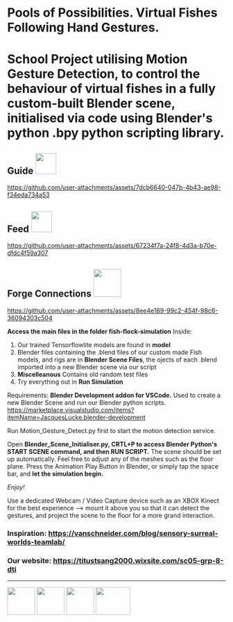 # Pools of Possibilities. Virtual Fishes Following Hand Gestures.
 
# School Project utilising Motion Gesture Detection, to control the behaviour of virtual fishes in a fully custom-built Blender scene, initialised via code using Blender's python .bpy python scripting library.


<h2>Guide <img src="https://github.com/user-attachments/assets/d15f3fc7-d160-42eb-a3b2-a2520b8776d6" style="width:3rem; height:3rem"></h2>

https://github.com/user-attachments/assets/7dcb6640-047b-4b43-ae98-f34eda734a53


<h2>Feed <img src= "https://github.com/user-attachments/assets/c3e5bf56-55c0-421c-888b-d48022fd2c52" style="width:3rem; height:3rem"></h2>

https://github.com/user-attachments/assets/67234f7a-24f8-4d3a-b70e-dfdc4f59a307


<h2>Forge Connections <img src="https://github.com/user-attachments/assets/f96033c2-7eb9-4c4a-9a50-aec84dbf0995" style = "width:4rem; height:4rem"></h2>

https://github.com/user-attachments/assets/8ee4e189-99c2-454f-98c6-36094303c504



 

**Access the main files in the folder fish-flock-simulation**
Inside:
1. Our trained Tensorflowlite models are found in **model**
2. Blender files containing the .blend files of our custom made Fish models, and rigs are in **Blender Scene Files**, the ojects of each .blend imported into a new Blender scene via our script
3. **Miscelleanous** Contains old random test files
4. Try everything out in **Run Simulation**

Requirements:
**Blender Development addon for VSCode.** Used to create a new Blender Scene and run our Blender python scripts. https://marketplace.visualstudio.com/items?itemName=JacquesLucke.blender-development

Run Motion_Gesture_Detect.py first to start the motion detection service.

Open **Blender_Scene_Initialiser.py, CRTL+P to access Blender Python's START SCENE command, and then RUN SCRIPT.** The scene should be set up automatically. Feel free to adjust any of the meshes such as the floor plane.
Press the Animation Play Button in Blender, or simply tap the space bar, and **let the simulation begin.**

*Enjoy!*

Use a dedicated Webcam / Video Capture device such as an XBOX Kinect for the best experience --> mount it above you so that it can detect the gestures, and project the scene to the floor for a more grand interaction. 

### Inspiration: https://vanschneider.com/blog/sensory-surreal-worlds-teamlab/

### Our website: https://titustsang2000.wixsite.com/sc05-grp-8-dti
-------------------------------------------------------------------------------------------------------------------------------------------------------------------------------------------------------------------------------------------------------------------------------
<img src="https://github.com/user-attachments/assets/f4e51a50-44a7-4c96-96ce-54442058e52a" style="width:4rem; height:4rem">    <img src="https://github.com/user-attachments/assets/7736b752-328a-46ea-adc2-ef767ca72b4f" style="width:4rem; height:4rem">   <img src="https://github.com/user-attachments/assets/e42711f9-b466-4351-9b09-1f4f82f56f31" style="width:4rem; height:4rem">   <img src="https://github.com/user-attachments/assets/8b0281fb-7b05-4521-8963-abd6e90f093e" style="width:5rem; height:4rem">




